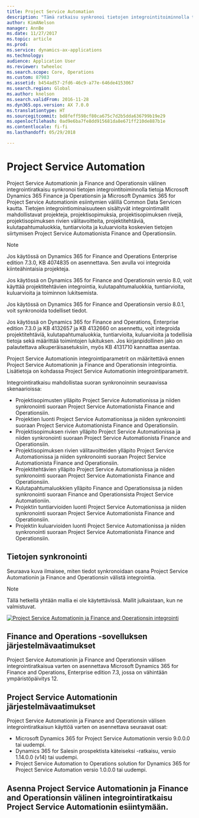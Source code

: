 ```yaml
---
title: Project Service Automation
description: "Tämä ratkaisu synkronoi tietojen integrointitoiminnolla tietoja Microsoft Dynamics 365 Finance ja Operationsin ja Microsoft Dynamics 365 for Project Service Automationin esiintymien välillä Common Data Servicen kautta."
author: KimANelson
manager: AnnBe
ms.date: 11/27/2017
ms.topic: article
ms.prod: 
ms.service: dynamics-ax-applications
ms.technology: 
audience: Application User
ms.reviewer: twheeloc
ms.search.scope: Core, Operations
ms.custom: 87983
ms.assetid: b454ad57-2fd6-46c9-a77e-646de4153067
ms.search.region: Global
ms.author: knelson
ms.search.validFrom: 2016-11-28
ms.dyn365.ops.version: AX 7.0.0
ms.translationtype: HT
ms.sourcegitcommit: bd8feff598cf80ca675c7d2b5dda636799b19e29
ms.openlocfilehash: 0ad9e6ba7fe8dd915681da8e671ff210de887b1e
ms.contentlocale: fi-fi
ms.lasthandoff: 05/29/2018

---
```


# <a name="project-service-automation"></a>Project Service Automation

Project Service Automationin ja Finance and Operationsin välinen integrointiratkaisu synkronoi tietojen integrointitoiminnolla tietoja Microsoft Dynamics 365 Finance ja Operationsin ja Microsoft Dynamics 365 for Project Service Automationin esiintymien välillä Common Data Servicen kautta. Tietojen integrointiominaisuuteen sisältyvät integrointimallit mahdollistavat projekteja, projektisopimuksia, projektisopimuksen rivejä, projektisopimuksen rivien välitavoitteita, projektitehtäviä, kulutapahtumaluokkia, tuntiarvioita ja kuluarvioita koskevien tietojen siirtymisen Project Service Automationista Finance and Operationsiin.

> [!NOTE] 
> Jos käytössä on Dynamics 365 for Finance and Operations Enterprise edition 7.3.0, KB 4074835 on asennettava. Sen avulla voi integroida kiinteähintaisia projekteja.
>
> Jos käytössä on Dynamics 365 for Finance and Operationsin versio 8.0, voit käyttää projektitehtävien integrointia, kulutapahtumaluokkia, tuntiarvioita, kuluarvioita ja toiminnon lukitsemista.
>
> Jos käytössä on Dynamics 365 for Finance and Operationsin versio 8.0.1, voit synkronoida todelliset tiedot.
>
> Jos käytössä on Dynamics 365 for Finance and Operations, Enterprise edition 7.3.0 ja KB 4132657 ja KB 4132660 on asennettu, voit integroida projektitehtäviä, kulutapahtumaluokkia, tuntiarvioita, kuluarvioita ja todellisia tietoja sekä määrittää toimintojen lukituksen. Jos kirjanpidollinen jako on palautettava alkuperäisasetuksiin, myös KB 4131710 kannattaa asentaa.

Project Service Automationin integrointiparametrit on määritettävä ennen Project Service Automationin ja Finance and Operationsin integrointia. Lisätietoja on kohdassa Project Service Automationin integrointiparametrit.

Integrointiratkaisu mahdollistaa suoran synkronoinnin seuraavissa skenaarioissa:

- Projektisopimusten ylläpito Project Service Automationissa ja niiden synkronointi suoraan Project Service Automationista Finance and Operationsiin.
- Projektien luonti Project Service Automationissa ja niiden synkronointi suoraan Project Service Automationista Finance and Operationsiin.
- Projektisopimuksen rivien ylläpito Project Service Automationissa ja niiden synkronointi suoraan Project Service Automationista Finance and Operationsiin.
- Projektisopimuksen rivien välitavoitteiden ylläpito Project Service Automationissa ja niiden synkronointi suoraan Project Service Automationista Finance and Operationsiin.
- Projektitehtävien ylläpito Project Service Automationissa ja niiden synkronointi suoraan Project Service Automationista Finance and Operationsiin.
- Kulutapahtumaluokkien ylläpito Finance and Operationsissa ja niiden synkronointi suoraan Finance and Operationsista Project Service Automationiin.
- Projektin tuntiarvioiden luonti Project Service Automationissa ja niiden synkronointi suoraan Project Service Automationista Finance and Operationsiin.
- Projektin kuluarvioiden luonti Project Service Automationissa ja niiden synkronointi suoraan Project Service Automationista Finance and Operationsiin.

## <a name="data-synchronization"></a>Tietojen synkronointi
Seuraava kuva ilmaisee, miten tiedot synkronoidaan osana Project Service Automationin ja Finance and Operationsin välistä integrointia.

> [!NOTE]
> Tällä hetkellä yhtään mallia ei ole käytettävissä. Mallit julkaistaan, kun ne valmistuvat.

[![Project Service Automationin ja Finance and Operationsin integrointi](./media/PSA-integration.png)](./media/PSA-integration.png)

## <a name="system-requirements-for-finance-and-operations"></a>Finance and Operations -sovelluksen järjestelmävaatimukset

Project Service Automationin ja Finance and Operationsin välisen integrointiratkaisua varten on asennettava Microsoft Dynamics 365 for Finance and Operations, Enterprise edition 7.3, jossa on vähintään ympäristöpäivitys 12.

## <a name="system-requirements-for-project-service-automation"></a>Project Service Automationin järjestelmävaatimukset

Project Service Automationin ja Finance and Operationsin välisen integrointiratkaisun käyttöä varten on asennettava seuraavat osat:

- Microsoft Dynamics 365 for Project Service Automationin versio 9.0.0.0 tai uudempi.
- Dynamics 365 for Salesin prospektista käteiseksi -ratkaisu, versio 1.14.0.0 (v14) tai uudempi.
- Project Service Automation to Operations solution for Dynamics 365 for Project Service Automation versio 1.0.0.0 tai uudempi.

## <a name="install-the-project-service-automation-to-finance-and-operations-integration-solution-in-your-project-service-automation-instance"></a>Asenna Project Service Automationin ja Finance and Operationsin välinen integrointiratkaisu Project Service Automationin esiintymään.



